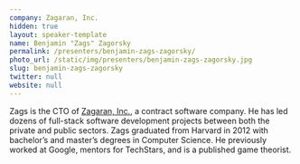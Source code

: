 ```yaml
---
company: Zagaran, Inc.
hidden: true
layout: speaker-template
name: Benjamin "Zags" Zagorsky
permalink: /presenters/benjamin-zags-zagorsky/
photo_url: /static/img/presenters/benjamin-zags-zagorsky.jpg
slug: benjamin-zags-zagorsky
twitter: null
website: null
---
```


Zags is the CTO of [Zagaran, Inc.](https://zagaran.com), a contract software company. He has led dozens of full-stack software development projects between both the private and public sectors. Zags graduated from Harvard in 2012 with bachelor’s and master’s degrees in Computer Science. He previously worked at Google, mentors for TechStars, and is a published game theorist.

